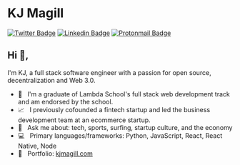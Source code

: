 # KJ Magill
[![Twitter Badge](https://img.shields.io/badge/-@kjmagill-1ca0f1?style=flat-square&labelColor=1ca0f1&logo=twitter&logoColor=white&link=https://twitter.com/kjmagill)](https://twitter.com/kjmagill) [![Linkedin Badge](https://img.shields.io/badge/-kjmagill-blue?style=flat-square&logo=Linkedin&logoColor=white&link=https://www.linkedin.com/in/kjmagill/)](https://www.linkedin.com/in/kjmagill/) [![Protonmail Badge](https://img.shields.io/badge/-kjmagill@protonmail.com-494949?style=flat-square&logo=Protonmail&logoColor=white&link=mailto:kjmagill@protonmail.com)](mailto:kjmagill@protonmail.com)

## Hi 👋, 
I'm KJ, a full stack software engineer with a passion for open source, decentralization and Web 3.0.

- 🏫 &nbsp; I'm a graduate of Lambda School's full stack web development track and am endorsed by the school.
- 📈 &nbsp; I previously cofounded a fintech startup and led the business development team at an ecommerce startup.
- 💬 &nbsp; Ask me about: tech, sports, surfing, startup culture, and the economy
- 💻 &nbsp; Primary languages/frameworks: Python, JavaScript, React, React Native, Node
- 📂 &nbsp; Portfolio: [kjmagill.com](https://kjmagill.com)
